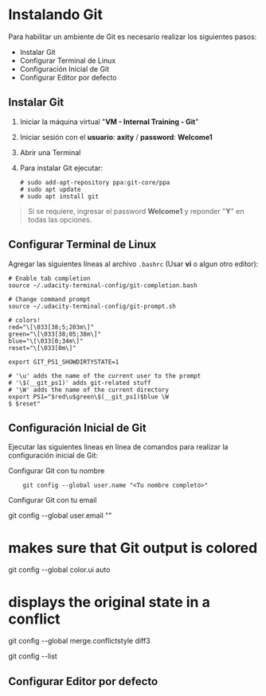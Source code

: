 # Instalando Git
Para habilitar un ambiente de Git es necesario realizar los siguientes pasos:

 - Instalar Git
 - Configurar Terminal de Linux
 - Configuración Inicial de Git
 - Configurar Editor por defecto

## Instalar Git
 1. Iniciar la máquina virtual "**VM - Internal Training - Git**"
 2. Iniciar sesión con el **usuario**: **axity** / **password**: **Welcome1**
 3. Abrir una Terminal
 4. Para instalar Git ejecutar:

        # sudo add-apt-repository ppa:git-core/ppa
        # sudo apt update
        # sudo apt install git
    

> Si se requiere, ingresar el password **Welcome1** y reponder "**Y**" en todas las opciones.

## Configurar Terminal de Linux

Agregar las siguientes líneas al archivo `.bashrc` (Usar **vi** o algun otro editor):

```
# Enable tab completion
source ~/.udacity-terminal-config/git-completion.bash

# Change command prompt
source ~/.udacity-terminal-config/git-prompt.sh

# colors!
red="\[\033[38;5;203m\]"
green="\[\033[38;05;38m\]"
blue="\[\033[0;34m\]"
reset="\[\033[0m\]"

export GIT_PS1_SHOWDIRTYSTATE=1

# '\u' adds the name of the current user to the prompt
# '\$(__git_ps1)' adds git-related stuff
# '\W' adds the name of the current directory
export PS1="$red\u$green\$(__git_ps1)$blue \W
$ $reset"
```

## Configuración Inicial de Git

Ejecutar las siguientes lineas en línea de comandos para realizar la configuración inicial de Git:

Configurar Git con tu nombre

        git config --global user.name "<Tu nombre completo>"

Configurar Git con tu email

git config --global user.email "<Tu e-mail>"

# makes sure that Git output is colored
git config --global color.ui auto

# displays the original state in a conflict
git config --global merge.conflictstyle diff3

git config --list


## Configurar Editor por defecto

<!--stackedit_data:
eyJoaXN0b3J5IjpbMTg3NjM1OTczNiwtNTQ4Mjg0Mzg2LC04Nz
M4Mjg4OTgsLTExOTMxNTIyOSwtMTAwNzI4MTA0MywtMzgzOTMw
NDUsLTIxMDExMjYzMDcsNzczOTQxMzA1LDgwNDA2Mzg1NywxOD
M2MjM3MDIsOTAzMzAyOTk4LC03MTcyMzY3MTMsLTMwNDEyNjMx
OCwxOTY4MDcxODM0LC0xOTM4NzI1NjcxLDM1OTY3MzQ2LDczMD
k5ODExNl19
-->
